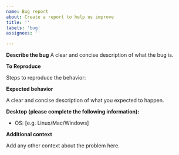 ```yaml
---
name: Bug report
about: Create a report to help us improve
title: ''
labels: 'bug'
assignees: ''

---
```


**Describe the bug**
A clear and concise description of what the bug is.

**To Reproduce**

Steps to reproduce the behavior:

**Expected behavior**

A clear and concise description of what you expected to happen.

**Desktop (please complete the following information):**

- OS: [e.g. Linux/Mac/Windows]

**Additional context**

Add any other context about the problem here.
